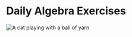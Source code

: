# Daily Algebra Exercises
![A cat playing with a ball of yarn](https://media.giphy.com/media/GeimqsH0TLDt4tScGw/giphy-downsized.gif)
